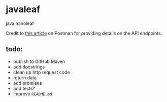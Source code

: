 # javaleaf
java nanoleaf


Credit to [this article](https://documenter.getpostman.com/view/1559645/RW1gEcCH#cbbfadae-fa4a-4cdf-933e-1e9d8fbf40d0) on Postman for providing details on the API endpoints. 


## todo:
- publish to GitHub Maven
- add docstrings
- clean up http request code
- return data
- add promises
- add tests?
- improve `README.md`